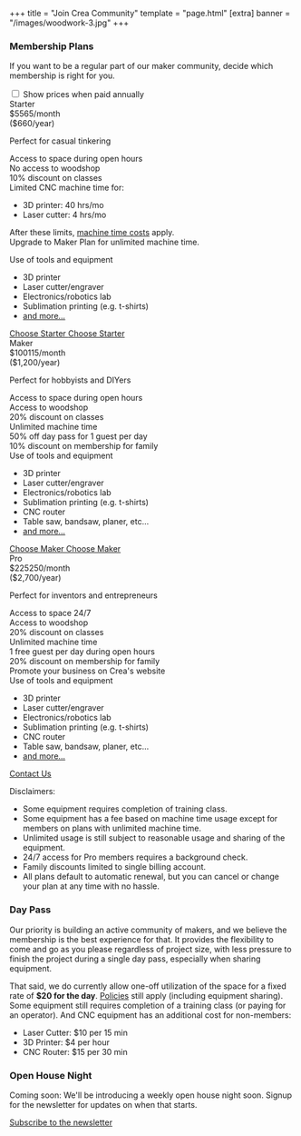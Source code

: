 +++
title = "Join Crea Community"
template = "page.html"
[extra]
banner = "/images/woodwork-3.jpg"
+++




<!--
### Open House Tuesdays

<span class="has-text-danger has-text-weight-bold">Every Tuesday, from 6pm to 9pm</span>, Crea is open to the public for free (no membership or day pass required).

If you've never visited Crea before, we recommend visiting on Open House night.

{% message(header="What to expect") %}
    <p>When you arrive, ask for Tony (usually near the entrance). We'll give you a brief tour, an overview of the makerspace rules, and answer any questions you have. After the tour, if you want to hang around and get to know our maker community or work on your own project in the space, we'll simply ask you to sign our liability waiver (as required by our insurance policy).</p>
    <p>While accessing the space during open house is free, some equipment still has a machine time cost (except for members with unlimited machine time) or a cost for staff to operate the equipment on your behalf. That said, we encourage you to disuss your project with members; you <i>might</i> even find a member who wants to help out.</p>
{% end %}
-->

### Membership Plans

If you want to be a regular part of our maker community, decide which membership is right for you.

<script>
document.addEventListener('DOMContentLoaded', () => {
    const annualToggle = document.getElementById('annualToggle');
    // browser refresh can leave toggle in previous state, requiring refresh
    annualToggle.checked = false;

    function updatePriceView() {
        const $priceEls = document.querySelectorAll('.pricing-plan');
        // console.log(el);
        $priceEls.forEach(el => {
            if(annualToggle.checked) {
                el.classList.remove('is-monthly');
            } else {
                el.classList.add('is-monthly');
            }
        });        
    }

    annualToggle.addEventListener('change', updatePriceView);
    updatePriceView()
});
</script>

<div class="field has-text-centered p-5">
  <input id="annualToggle" type="checkbox" name="annualToggle" class="switch is-rtl">
  <label for="annualToggle">Show prices when paid annually</label>
</div>

<div class="pricing-table pb-5">
    <div class="pricing-plan">
        <div class="plan-header is-uppercase">Starter</div>
        <div class="plan-price">
            <span class="plan-price-amount">
                <span class="plan-price-currency">$</span><span class="annual">55</span><span class="monthly">65</span></span>/month
            <div>
                <span class="annual">($660/year)</span>
            </div>
        </div>
        <p class="px-2 has-text-centered is-italic">Perfect for casual tinkering</p>
        <div class="plan-items">
            <div class="plan-item">Access to space during open hours</div>
            <div class="plan-item">No access to woodshop</div>
            <div class="plan-item">10% discount on classes</div>
            <div class="plan-item">Limited CNC machine time for:
                <ul>
                    <li>3D printer: 40 hrs/mo</li>
                    <li>Laser cutter: 4 hrs/mo</li>
                </ul>
                <p>After these limits, <a href="/faq#what-is-machine-time-cost">machine time costs</a> apply.<br>Upgrade to Maker Plan for unlimited machine time.</p>
            </div>
            <div class="plan-item">Use of tools and equipment
                <ul>
                    <li>3D printer</li>
                    <li>Laser cutter/engraver</li>
                    <li>Electronics/robotics lab</li>
                    <li>Sublimation printing (e.g. t-shirts)</li>
                    <li><a href="/equipment">and more...</a></li>
                </ul>
            </div>
        </div>
        <div class="plan-footer">
            <a href="https://buy.stripe.com/3cs4hCfS04QU1Nu28b" class="monthly button is-fullwidth is-uppercase" target="_blank">
                Choose Starter
            </a>
            <a href="https://buy.stripe.com/6oE6pK21a5UY9fWdQV" class="annual button is-fullwidth is-uppercase" target="_blank">
                Choose Starter
            </a>
        </div>
    </div>
    <div class="pricing-plan is-primary is-active">
        <div class="plan-header is-uppercase">Maker</div>
        <div class="plan-price">
            <span class="plan-price-amount">
                <span class="plan-price-currency">$</span><span class="annual">100</span><span class="monthly">115</span></span>/month
            <div>
                <span class="annual">($1,200/year)</span>
            </div>
        </div>
        <p class="px-2 has-text-centered is-italic">Perfect for hobbyists and DIYers</p>
        <div class="plan-items">
            <div class="plan-item">Access to space during open hours</div>
            <div class="plan-item has-text-primary has-text-weight-bold">Access to woodshop</div>
            <div class="plan-item">20% discount on classes</div>
            <div class="plan-item has-text-primary has-text-weight-bold">Unlimited machine time</div>
            <div class="plan-item">50% off day pass for 1 guest per day</div>
            <div class="plan-item">10% discount on membership for family</div>
            <div class="plan-item">Use of tools and equipment
                <ul>
                    <li>3D printer</li>
                    <li>Laser cutter/engraver</li>
                    <li>Electronics/robotics lab</li>
                    <li>Sublimation printing (e.g. t-shirts)</li>
                    <li>CNC router</li>
                    <li>Table saw, bandsaw, planer, etc...</li>
                    <li><a href="/equipment">and more...</a></li>
                </ul>
            </div>
        </div>
        <div class="plan-footer">
            <a href="https://buy.stripe.com/aEU7tO49ifvy2Ry4gi" class="monthly button is-fullwidth is-uppercase">
                Choose Maker
            </a>
            <a href="https://buy.stripe.com/aEU4hC5dm6Z2ak05ko" class="annual button is-fullwidth is-uppercase">
                Choose Maker
            </a>
        </div>
    </div>
    <div class="pricing-plan">
        <div class="plan-header is-uppercase">Pro</div>
        <div class="plan-price">
            <span class="plan-price-amount">
                <span class="plan-price-currency">$</span><span class="annual">225</span><span class="monthly">250</span></span>/month
            <div class="annual">($2,700/year)</div>
        </div>
        <p class="px-2 has-text-centered is-italic">Perfect for inventors and entrepreneurs</p>
        <div class="plan-items">
            <div class="plan-item has-text-primary has-text-weight-bold">Access to space 24/7</div>
            <div class="plan-item has-text-primary has-text-weight-bold">Access to woodshop</div>
            <div class="plan-item">20% discount on classes</div>
            <div class="plan-item has-text-primary has-text-weight-bold">Unlimited machine time</div>
            <div class="plan-item">1 free guest per day during open hours</div>
            <div class="plan-item">20% discount on membership for family</div>
            <div class="plan-item">Promote your business on Crea's website</div>
            <div class="plan-item">Use of tools and equipment
                <ul>
                    <li>3D printer</li>
                    <li>Laser cutter/engraver</li>
                    <li>Electronics/robotics lab</li>
                    <li>Sublimation printing (e.g. t-shirts)</li>
                    <li>CNC router</li>
                    <li>Table saw, bandsaw, planer, etc...</li>
                    <li><a href="/equipment">and more...</a></li>
                </ul>
            </div>
        </div>
        <div class="plan-footer">
            <a href="#" data-email="c3VwcG9ydEBjcmVhbWFrZXJzcGFjZS5jb20/c3ViamVjdD1Qcm8gTWVtYmVyc2hpcCBJbnF1aXJ5"
               data-email-html="Contact Us"
               class="button is-fullwidth is-uppercase">
                Contact Us
            </a>
        </div>
    </div>
</div>

<div class="is-size-7 pt-5">

Disclaimers:
- Some equipment requires completion of training class.
- Some equipment has a fee based on machine time usage except for members on plans with unlimited machine time.
- Unlimited usage is still subject to reasonable usage and sharing of the equipment.
- 24/7 access for Pro members requires a background check.
- Family discounts limited to single billing account.
- All plans default to automatic renewal, but you can cancel or change your plan at any time with no hassle.

</div>

### Day Pass

Our priority is building an active community of makers, and we believe the membership is the best experience for that. It provides the flexibility to come and go as you please regardless of project size, with less pressure to finish the project during a single day pass, especially when sharing equipment.

That said, we do currently allow one-off utilization of the space for a fixed rate of **$20 for the day**. [Policies](/policies) still apply (including equipment sharing). Some equipment still requires completion of a training class (or paying for an operator). And  CNC equipment has an additional cost for non-members:

- Laser Cutter: $10 per 15 min
- 3D Printer: $4 per hour
- CNC Router: $15 per 30 min

### Open House Night

Coming soon: We'll be introducing a weekly open house night soon. Signup for the newsletter for updates on when that starts.

<a href="{{ newsletter_url() }}" class="cta button is-small is-primary is-rounded">Subscribe to the newsletter</a>

<!--
### Sponsorships

If you're interested in making an investment in the maker community near Renton, our first suggestion is to simply sponsor a membership for someone you know. Beyond that, we also make it possible to purchase a sponsorship in 3 or 12 month bundles:

Sponsor a "Maker" membership:

<button class="button is-primary is-outlined">3 months: $345</button>
<button class="button is-primary is-outlined">1 year: $1,200</button>

We'll announce any sponsorship availability at events (e.g. Open House Tuesdays) and in our subsequent newsletter (sign up <a href="{{ newsletter_url() }}">here</a>). Applicants will be selected based on need and intended use.
-->